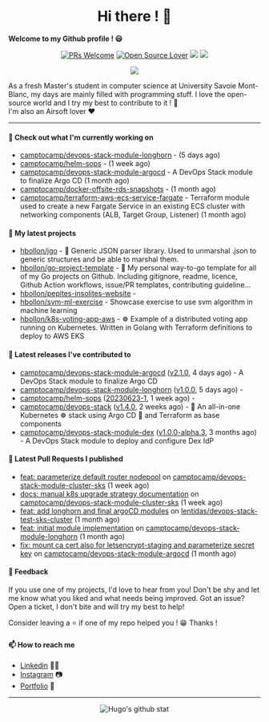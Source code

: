 <h1 align="center">Hi there ! 👋</h1>

**Welcome to my Github profile ! 😃** <br/>

<p align="center"> 
    <a href="https://github.com/hbollon/"><img src="https://img.shields.io/badge/PRs-welcome-brightgreen.svg?style=flat&logo=github" alt="PRs Welcome"></a> 
    <a href="https://github.com/hbollon/"><img src="https://badges.frapsoft.com/os/v2/open-source.svg?v=103" alt="Open Source Lover"></a>
    <a href="https://github.com/hbollon/"><img src="https://komarev.com/ghpvc/?username=hbollon"></a>
    <a href="https://github.com/hbollon/"><img src="https://img.shields.io/github/followers/hbollon.svg?label=Follow%20@hbollon&style=social"></a>
</p>

<p align="center"> 
    <a href="https://github.com/ryo-ma/github-profile-trophy"><img src="https://github-profile-trophy.vercel.app/?username=hbollon&theme=onedark&margin-w=15&margin-h=15&no-frame=true&column=7"/></a>
</p>

As a fresh Master's student in computer science at University Savoie Mont-Blanc, my days are mainly filled with programming stuff. I love the open-source world and I try my best to contribute to it ! 🙈 <br/>
I'm also an Airsoft lover ❤️

<hr>

#### 👷 Check out what I'm currently working on

- [camptocamp/devops-stack-module-longhorn](https://github.com/camptocamp/devops-stack-module-longhorn) -  (5 days ago)
- [camptocamp/helm-sops](https://github.com/camptocamp/helm-sops) -  (1 week ago)
- [camptocamp/devops-stack-module-argocd](https://github.com/camptocamp/devops-stack-module-argocd) - A DevOps Stack module to finalize Argo CD (1 month ago)
- [camptocamp/docker-offsite-rds-snapshots](https://github.com/camptocamp/docker-offsite-rds-snapshots) -  (1 month ago)
- [camptocamp/terraform-aws-ecs-service-fargate](https://github.com/camptocamp/terraform-aws-ecs-service-fargate) - Terraform module used to create a new Fargate Service in an existing ECS cluster with networking components (ALB, Target Group, Listener) (1 month ago)

#### 🌱 My latest projects

- [hbollon/jgo](https://github.com/hbollon/jgo) - 📔 Generic JSON parser library. Used to unmarshal .json to generic structures and be able to marshal them.
- [hbollon/go-project-template](https://github.com/hbollon/go-project-template) - 📜 My personal way-to-go template for all of my Go projects on Github. Including gitignore, readme, licence, Github Action workflows, issue/PR templates, contributing guideline...
- [hbollon/pepites-insolites-website](https://github.com/hbollon/pepites-insolites-website) - 
- [hbollon/svm-ml-exercise](https://github.com/hbollon/svm-ml-exercise) - Showcase exercise to use svm algorithm in machine learning 
- [hbollon/k8s-voting-app-aws](https://github.com/hbollon/k8s-voting-app-aws) - :wheel_of_dharma: Example of a distributed voting app running on Kubernetes. Written in Golang with Terraform definitions to deploy to AWS EKS

#### 🔭 Latest releases I've contributed to

- [camptocamp/devops-stack-module-argocd](https://github.com/camptocamp/devops-stack-module-argocd) ([v2.1.0](https://github.com/camptocamp/devops-stack-module-argocd/releases/tag/v2.1.0), 4 days ago) - A DevOps Stack module to finalize Argo CD
- [camptocamp/devops-stack-module-longhorn](https://github.com/camptocamp/devops-stack-module-longhorn) ([v1.0.0](https://github.com/camptocamp/devops-stack-module-longhorn/releases/tag/v1.0.0), 5 days ago) - 
- [camptocamp/helm-sops](https://github.com/camptocamp/helm-sops) ([20230623-1](https://github.com/camptocamp/helm-sops/releases/tag/20230623-1), 1 week ago) - 
- [camptocamp/devops-stack](https://github.com/camptocamp/devops-stack) ([v1.4.0](https://github.com/camptocamp/devops-stack/releases/tag/v1.4.0), 2 weeks ago) - 🌊 An all-in-one Kubernetes ☸ stack using Argo CD 🐙 and Terraform as base components
- [camptocamp/devops-stack-module-dex](https://github.com/camptocamp/devops-stack-module-dex) ([v1.0.0-alpha.3](https://github.com/camptocamp/devops-stack-module-dex/releases/tag/v1.0.0-alpha.3), 3 months ago) - A DevOps Stack module to deploy and configure Dex IdP

#### 🔨 Latest Pull Requests I published

- [feat: parameterize default router nodepool](https://github.com/camptocamp/devops-stack-module-cluster-sks/pull/4) on [camptocamp/devops-stack-module-cluster-sks](https://github.com/camptocamp/devops-stack-module-cluster-sks) (1 week ago)
- [docs: manual k8s upgrade strategy documentation](https://github.com/camptocamp/devops-stack-module-cluster-sks/pull/3) on [camptocamp/devops-stack-module-cluster-sks](https://github.com/camptocamp/devops-stack-module-cluster-sks) (1 week ago)
- [feat: add longhorn and final argoCD modules](https://github.com/lentidas/devops-stack-test-sks-cluster/pull/1) on [lentidas/devops-stack-test-sks-cluster](https://github.com/lentidas/devops-stack-test-sks-cluster) (1 month ago)
- [feat: initial module implementation](https://github.com/camptocamp/devops-stack-module-longhorn/pull/1) on [camptocamp/devops-stack-module-longhorn](https://github.com/camptocamp/devops-stack-module-longhorn) (1 month ago)
- [fix: mount ca cert also for letsencrypt-staging and parameterize secret key](https://github.com/camptocamp/devops-stack-module-argocd/pull/49) on [camptocamp/devops-stack-module-argocd](https://github.com/camptocamp/devops-stack-module-argocd) (1 month ago)

#### 💬 Feedback

If you use one of my projects, I'd love to hear from you! Don't be shy and let me know what you liked
and what needs being improved. Got an issue? Open a ticket, I don't bite and will try my best to help!

Consider leaving a ⭐ if one of my repo helped you ! 😁 Thanks !

#### 📫 How to reach me
- <a href="https://www.linkedin.com/in/hugobollon">Linkedin</a> 👨‍💼
- <a href="https://www.instagram.com/_hbollon">Instagram</a> 📷
- <a href="https://hugobollon.me">Portfolio</a> 💼

<hr>

<div align="center">
    <a>
        <img alt="Hugo's github stat" src="https://github-readme-stats.vercel.app/api?username=hbollon&count_private=true&show_icons=true&theme=dark&include_all_commits=true" />
    </a>
</div>
